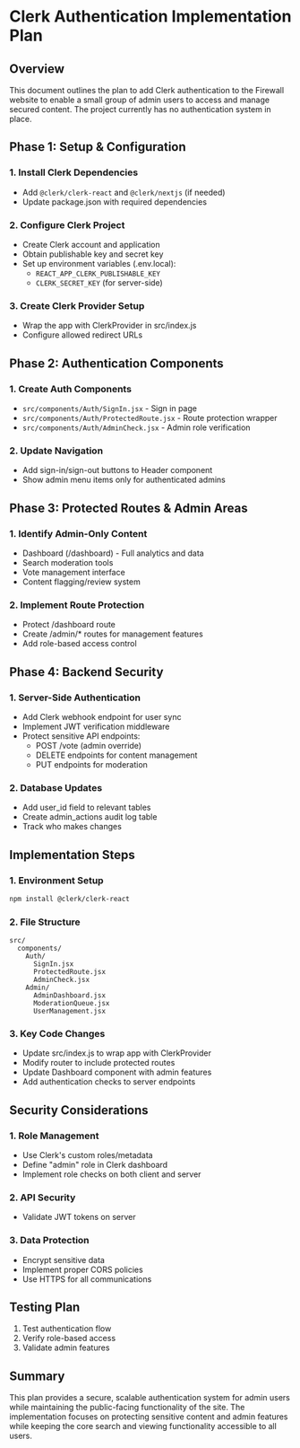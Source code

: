 # Clerk Authentication Implementation Plan

## Overview
This document outlines the plan to add Clerk authentication to the Firewall website to enable a small group of admin users to access and manage secured content. The project currently has no authentication system in place.

## Phase 1: Setup & Configuration

### 1. Install Clerk Dependencies
- Add `@clerk/clerk-react` and `@clerk/nextjs` (if needed)
- Update package.json with required dependencies

### 2. Configure Clerk Project
- Create Clerk account and application
- Obtain publishable key and secret key
- Set up environment variables (.env.local):
  - `REACT_APP_CLERK_PUBLISHABLE_KEY`
  - `CLERK_SECRET_KEY` (for server-side)

### 3. Create Clerk Provider Setup
- Wrap the app with ClerkProvider in src/index.js
- Configure allowed redirect URLs

## Phase 2: Authentication Components

### 1. Create Auth Components
- `src/components/Auth/SignIn.jsx` - Sign in page
- `src/components/Auth/ProtectedRoute.jsx` - Route protection wrapper
- `src/components/Auth/AdminCheck.jsx` - Admin role verification

### 2. Update Navigation
- Add sign-in/sign-out buttons to Header component
- Show admin menu items only for authenticated admins

## Phase 3: Protected Routes & Admin Areas

### 1. Identify Admin-Only Content
- Dashboard (/dashboard) - Full analytics and data
- Search moderation tools
- Vote management interface
- Content flagging/review system

### 2. Implement Route Protection
- Protect /dashboard route
- Create /admin/* routes for management features
- Add role-based access control

## Phase 4: Backend Security

### 1. Server-Side Authentication
- Add Clerk webhook endpoint for user sync
- Implement JWT verification middleware
- Protect sensitive API endpoints:
  - POST /vote (admin override)
  - DELETE endpoints for content management
  - PUT endpoints for moderation

### 2. Database Updates
- Add user_id field to relevant tables
- Create admin_actions audit log table
- Track who makes changes

## Implementation Steps

### 1. Environment Setup
```bash
npm install @clerk/clerk-react
```

### 2. File Structure
```
src/
  components/
    Auth/
      SignIn.jsx
      ProtectedRoute.jsx
      AdminCheck.jsx
    Admin/
      AdminDashboard.jsx
      ModerationQueue.jsx
      UserManagement.jsx
```

### 3. Key Code Changes
- Update src/index.js to wrap app with ClerkProvider
- Modify router to include protected routes
- Update Dashboard component with admin features
- Add authentication checks to server endpoints

## Security Considerations

### 1. Role Management
- Use Clerk's custom roles/metadata
- Define "admin" role in Clerk dashboard
- Implement role checks on both client and server

### 2. API Security
- Validate JWT tokens on server

### 3. Data Protection
- Encrypt sensitive data
- Implement proper CORS policies
- Use HTTPS for all communications

## Testing Plan

1. Test authentication flow
2. Verify role-based access
3. Validate admin features

## Summary
This plan provides a secure, scalable authentication system for admin users while maintaining the public-facing functionality of the site. The implementation focuses on protecting sensitive content and admin features while keeping the core search and viewing functionality accessible to all users.